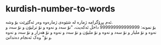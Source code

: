 # kurdish-number-to-words
ئەم پڕۆگرامە ژمارە لە شێوەی ژمارەوە وەر ئەگێڕێت بۆ وشە.
<br>
بۆ نمونە: 999999999999999 داخڵ ئەکەیت، "نۆ سەد و نەوە و نۆ ترلیۆن و نۆ سەد و نەوە و نۆ ملیار و نۆ سەد و نەوە و نۆ ملیۆن و نۆ سەد و نەوە و نۆ هەزار و نۆ سەد و نەوە و نۆ" وەک ئەنجام دەتداتێ.
